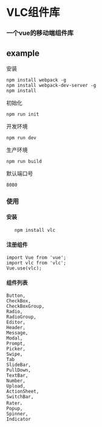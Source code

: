 
# VLC组件库

### 一个vue的移动端组件库


## example

安装
```
npm install webpack -g
npm install webpack-dev-server -g
npm install

```

初始化

```
npm run init
```

开发环境
```
npm run dev

```

生产环境
```
npm run build

```


默认端口号

```
8080

```


### 使用

#### 安装

```
   npm install vlc
```

#### 注册组件


```
import Vue from 'vue';
import vlc from 'vlc';
Vue.use(vlc);

```

#### 组件列表

```
Button,
CheckBox,
CheckBoxGroup,
Radio,
RadioGroup,
Editor,
Header,
Message,
Modal,
Prompt,
Picker,
Swipe,
Tab
SlideBar,
PullDown,
TextBar,
Number,
Upload,
ActionSheet,
SwitchBar,
Rater，
Popup,
Spinner,
Indicator
```
